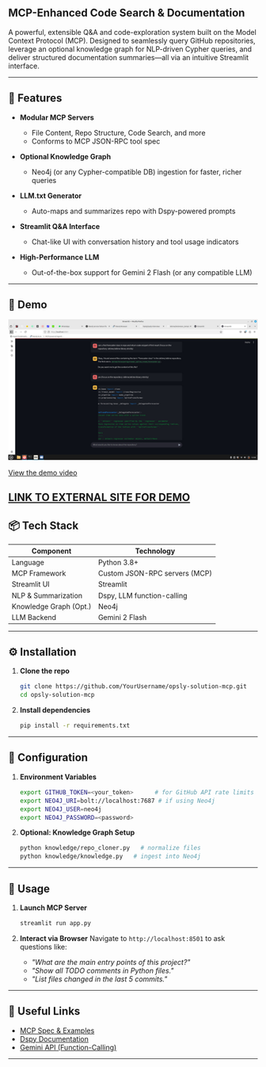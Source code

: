 ## MCP-Enhanced Code Search & Documentation


A powerful, extensible Q\&A and code-exploration system built on the Model Context Protocol (MCP). Designed to seamlessly query GitHub repositories, leverage an optional knowledge graph for NLP-driven Cypher queries, and deliver structured documentation summaries—all via an intuitive Streamlit interface.

---

## 🎯 Features

* **Modular MCP Servers**

  * File Content, Repo Structure, Code Search, and more
  * Conforms to MCP JSON-RPC tool spec
* **Optional Knowledge Graph**

  * Neo4j (or any Cypher-compatible DB) ingestion for faster, richer queries
* **LLM.txt Generator**

  * Auto-maps and summarizes repo with Dspy-powered prompts
* **Streamlit Q\&A Interface**

  * Chat-like UI with conversation history and tool usage indicators
* **High-Performance LLM**

  * Out-of-the-box support for Gemini 2 Flash (or any compatible LLM)

---

## 🚀 Demo

![Project Demo Image Sample](sample.jpeg)


[View the demo video](simplescreenrecorder-2025-06-30_14.13.04.mkv)

[LINK TO EXTERNAL SITE FOR DEMO](https://vimeo.com/1097457204?share=copy)
---

## 📦 Tech Stack

| Component              | Technology                          |
| ---------------------- | ----------------------------------- |
| Language               | Python 3.8+                         |
| MCP Framework          | Custom JSON-RPC servers (MCP)       |
| Streamlit UI           | Streamlit                           |
| NLP & Summarization    | Dspy, LLM function-calling          |
| Knowledge Graph (Opt.) | Neo4j                               |
| LLM Backend            | Gemini 2 Flash                      |


---

## ⚙️ Installation

1. **Clone the repo**

   ```bash
   git clone https://github.com/YourUsername/opsly-solution-mcp.git
   cd opsly-solution-mcp
   ```
2. **Install dependencies**

   ```bash
   pip install -r requirements.txt
   ```

---

## 🔧 Configuration

1. **Environment Variables**

   ```bash
   export GITHUB_TOKEN=<your_token>      # for GitHub API rate limits
   export NEO4J_URI=bolt://localhost:7687 # if using Neo4j
   export NEO4J_USER=neo4j                
   export NEO4J_PASSWORD=<password>
   ```
2. **Optional: Knowledge Graph Setup**

   ```bash
   python knowledge/repo_cloner.py   # normalize files
   python knowledge/knowledge.py   # ingest into Neo4j
   ```

---

## 🚀 Usage

1. **Launch MCP Server**

   ```bash
   streamlit run app.py
   ```
3. **Interact via Browser**
   Navigate to `http://localhost:8501` to ask questions like:

   * *"What are the main entry points of this project?"*
   * *"Show all TODO comments in Python files."*
   * *"List files changed in the last 5 commits."*

---

## 🔗 Useful Links

* [MCP Spec & Examples](https://mcpserver.cc/server/github)
* [Dspy Documentation](https://dspy.ai/)
* [Gemini API (Function-Calling)](https://ai.google.dev/gemini-api/docs/function-calling)

---

